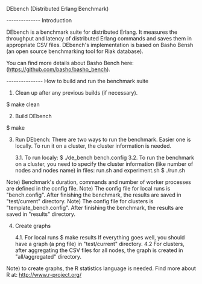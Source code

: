 DEbench (Distributed Erlang Benchmark)

-------------- Introduction

DEbench is a benchmark suite for distributed Erlang. It measures the throughput and latency of distributed Erlang commands and saves them in appropriate CSV files. DEbench's implementation is based on Basho Bensh (an open source benchmarking tool for Riak database).

You can find more details about Basho Bench here: (https://github.com/basho/basho_bench).

--------------- How to build and run the benchmark suite 

1. Clean up after any previous builds (if necessary).

$ make clean

2. Build DEbench

$ make

3. Run DEbench: There are two ways to run the benchmark. Easier one is locally. To run it on a cluster, the cluster information is needed.

	3.1. To run localy:
		$ ./de_bench bench.config
	3.2. To run the benchmark on a cluster, you need to specify the cluster information (like number of nodes and nodes name) in files: run.sh and experiment.sh
		$ ./run.sh

Note) Benchmark's duration, commands and number of worker processes are defined in the config file.
Note) The config file for local runs is "bench.config". After finishing the benchmark, the results are saved in "test/current" directory.
Note) The config file for clusters is "template_bench.config". After finishing the benchmark, the results are saved in "results" directory.

4. Create graphs

	4.1. For local runs
		$ make results
		If everything goes well, you should have a graph (a png file) in "test/current" directory. 
	4.2 For clusters, after aggregating the CSV files for all nodes, the graph is created in "all/aggregated" directory.

Note) to create graphs, the R statistics language is needed. Find more about R at:  http://www.r-project.org/
